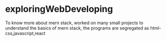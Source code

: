 # exploringWebDeveloping
To know more about mern stack,
worked on many small projects to understand the basics of mern stack,
the programs are segregated as html-css,javascript,react
